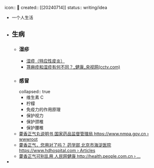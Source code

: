 icon:: 📝
created:: [[20240714]]
status:: writing/idea

- 一个人生活
- ## 生病
  - ### 湿疹
    - [湿疹（特应性皮炎）](https://www.aboutkidshealth.ca/zh-Hans/eczema-atopic-dermatitis-zh-hans)
    - [荨麻疹和湿疹有何不同？_健康_央视网(cctv.com)](https://jiankang.cctv.com/2021/09/15/ARTIvDbH0FHHARADcbjMvUq6210915.shtml)
  - ### 感冒
    collapsed:: true
    - 维生素 C
    - 柠檬
    - 免疫力的作用原理
    - 保护视力
    - 保护颈椎
    - 保护腰椎
  - [藿香正气丸说明书 国家药品监督管理局 https://www.nmpa.gov.cn › wwwroot](https://www.google.com/url?sa=t&source=web&rct=j&opi=89978449&url=https://www.nmpa.gov.cn/wwwroot/otc3p1/z030.htm&ved=2ahUKEwiAiqK6x4yGAxWJd2wGHcfTDOYQFnoECBMQAQ&usg=AOvVaw33_QZ2pHP7Gb21WimHyIbR)
  - [藿香正气，您用对了吗？ 药学部 北京市海淀医院 https://www.hdhospital.com › Articles](https://www.google.com/url?sa=t&source=web&rct=j&opi=89978449&url=https://www.hdhospital.com/Html/Mobile/Articles/9478.html&ved=2ahUKEwiAiqK6x4yGAxWJd2wGHcfTDOYQFnoECBUQAQ&usg=AOvVaw3i_IR6WvRCy1YAF0YaqxwA)
  - [藿香正气可别乱用 人民网健康 http://health.people.com.cn › ...](https://www.google.com/url?sa=t&source=web&rct=j&opi=89978449&url=http://health.people.com.cn/n1/2017/0601/c14739-29310758.html&ved=2ahUKEwiAiqK6x4yGAxWJd2wGHcfTDOYQFnoECBIQAQ&usg=AOvVaw1qgypb9629qq6XuUBMe7h4)
-